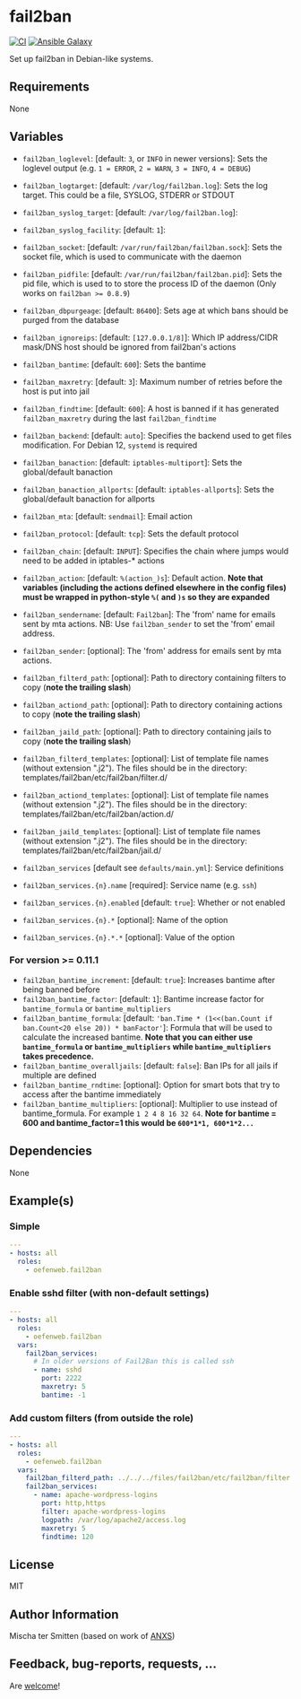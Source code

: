 # fail2ban

[![CI](https://github.com/Oefenweb/ansible-fail2ban/workflows/CI/badge.svg)](https://github.com/Oefenweb/ansible-fail2ban/actions?query=workflow%3ACI)
[![Ansible Galaxy](http://img.shields.io/badge/ansible--galaxy-fail2ban-blue.svg)](https://galaxy.ansible.com/Oefenweb/fail2ban)

Set up fail2ban in Debian-like systems.

## Requirements

None

## Variables

- `fail2ban_loglevel`: [default: `3`, or `INFO` in newer versions]: Sets the loglevel output (e.g. `1 = ERROR`, `2 = WARN`, `3 = INFO`, `4 = DEBUG`)
- `fail2ban_logtarget`: [default: `/var/log/fail2ban.log`]: Sets the log target. This could be a file, SYSLOG, STDERR or STDOUT
- `fail2ban_syslog_target`: [default: `/var/log/fail2ban.log`]:
- `fail2ban_syslog_facility`: [default: `1`]:
- `fail2ban_socket`: [default: `/var/run/fail2ban/fail2ban.sock`]: Sets the socket file, which is used to communicate with the daemon
- `fail2ban_pidfile`: [default: `/var/run/fail2ban/fail2ban.pid`]: Sets the pid file, which is used to to store the process ID of the daemon (Only works on `fail2ban >= 0.8.9`)
- `fail2ban_dbpurgeage`: [default: `86400`]: Sets age at which bans should be purged from the database

- `fail2ban_ignoreips`: [default: `[127.0.0.1/8]`]: Which IP address/CIDR mask/DNS host should be ignored from fail2ban's actions
- `fail2ban_bantime`: [default: `600`]: Sets the bantime
- `fail2ban_maxretry`: [default: `3`]: Maximum number of retries before the host is put into jail
- `fail2ban_findtime`: [default: `600`]: A host is banned if it has generated `fail2ban_maxretry` during the last `fail2ban_findtime`
- `fail2ban_backend`: [default: `auto`]: Specifies the backend used to get files modification. For Debian 12, `systemd` is required
- `fail2ban_banaction`: [default: `iptables-multiport`]: Sets the global/default banaction
- `fail2ban_banaction_allports`: [default: `iptables-allports`]: Sets the global/default banaction for allports
- `fail2ban_mta`: [default: `sendmail`]: Email action
- `fail2ban_protocol`: [default: `tcp`]: Sets the default protocol
- `fail2ban_chain`: [default: `INPUT`]: Specifies the chain where jumps would need to be added in iptables-* actions
- `fail2ban_action`: [default: `%(action_)s`]: Default action.  **Note that variables (including the actions defined elsewhere in the config files) must be wrapped in python-style `%(` and `)s` so they are expanded**
- `fail2ban_sendername`: [default: `Fail2ban`]: The 'from' name for emails sent by mta actions.  NB: Use `fail2ban_sender` to set the 'from' email address.
- `fail2ban_sender`: [optional]: The 'from' address for emails sent by mta actions.
- `fail2ban_filterd_path`: [optional]: Path to directory containing filters to copy (**note the trailing slash**)
- `fail2ban_actiond_path`: [optional]: Path to directory containing actions to copy (**note the trailing slash**)
- `fail2ban_jaild_path`: [optional]: Path to directory containing jails to copy (**note the trailing slash**)
- `fail2ban_filterd_templates`: [optional]: List of template file names (without extension ".j2"). The files should be in the directory: templates/fail2ban/etc/fail2ban/filter.d/
- `fail2ban_actiond_templates`: [optional]: List of template file names (without extension ".j2"). The files should be in the directory: templates/fail2ban/etc/fail2ban/action.d/
- `fail2ban_jaild_templates`: [optional]: List of template file names (without extension ".j2"). The files should be in the directory: templates/fail2ban/etc/fail2ban/jail.d/


- `fail2ban_services` [default see `defaults/main.yml`]: Service definitions
- `fail2ban_services.{n}.name` [required]: Service name (e.g. `ssh`)
- `fail2ban_services.{n}.enabled` [default: `true`]: Whether or not enabled
- `fail2ban_services.{n}.*` [optional]: Name of the option
- `fail2ban_services.{n}.*.*` [optional]: Value of the option

### For version >= 0.11.1

- `fail2ban_bantime_increment`: [default: `true`]: Increases bantime after being banned before
- `fail2ban_bantime_factor`: [default: `1`]: Bantime increase factor for `bantime_formula` or `bantime_multipliers`
- `fail2ban_bantime_formula`: [default: `'ban.Time * (1<<(ban.Count if ban.Count<20 else 20)) * banFactor'`]: Formula that will be used to calculate the increased bantime. **Note that you can either use `bantime_formula` or `bantime_multipliers` while `bantime_multipliers` takes precedence.**
- `fail2ban_bantime_overalljails`: [default: `false`]: Ban IPs for all jails if multiple are defined
- `fail2ban_bantime_rndtime`: [optional]: Option for smart bots that try to access after the bantime immediately
- `fail2ban_bantime_multipliers`: [optional]: Multiplier to use instead of bantime_formula. For example `1 2 4 8 16 32 64`. **Note for bantime = 600 and bantime_factor=1 this would be `600*1*1, 600*1*2...`**

## Dependencies

None

## Example(s)

### Simple

```yaml
---
- hosts: all
  roles:
    - oefenweb.fail2ban
```

### Enable sshd filter (with non-default settings)

```yaml
---
- hosts: all
  roles:
    - oefenweb.fail2ban
  vars:
    fail2ban_services:
      # In older versions of Fail2Ban this is called ssh
      - name: sshd
        port: 2222
        maxretry: 5
        bantime: -1
```

### Add custom filters (from outside the role)

```yaml
---
- hosts: all
  roles:
    - oefenweb.fail2ban
  vars:
    fail2ban_filterd_path: ../../../files/fail2ban/etc/fail2ban/filter.d/
    fail2ban_services:
      - name: apache-wordpress-logins
        port: http,https
        filter: apache-wordpress-logins
        logpath: /var/log/apache2/access.log
        maxretry: 5
        findtime: 120
```

## License

MIT

## Author Information

Mischa ter Smitten (based on work of [ANXS](https://github.com/ANXS))

## Feedback, bug-reports, requests, ...

Are [welcome](https://github.com/Oefenweb/ansible-fail2ban/issues)!
